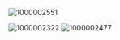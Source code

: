 ![1000002551](https://github.com/user-attachments/assets/c381a1f4-c32e-432c-8847-36dc2863d09f)



![1000002322](https://github.com/user-attachments/assets/07c0a6e9-0850-4d9b-ab6b-805e7cacb187)
![1000002477](https://github.com/user-attachments/assets/e6c69b63-538b-4334-92d3-6c0c65618dec)
